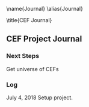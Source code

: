 \name{Journal}
\alias{Journal}

\title{CEF Journal}

## CEF Project Journal

### Next Steps
Get universe of CEFs

### Log
July 4, 2018 Setup project.
